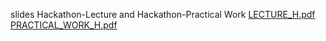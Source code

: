 slides Hackathon-Lecture and Hackathon-Practical Work
[LECTURE_H.pdf](https://github.com/VadimAzhmyakov/VadimAzhmyakov/files/7717737/LECTURE_H.pdf)
[PRACTICAL_WORK_H.pdf](https://github.com/VadimAzhmyakov/VadimAzhmyakov/files/7718375/PRACTICAL_WORK_H.pdf)

